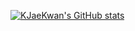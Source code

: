 [![KJaeKwan's GitHub stats](https://github-readme-stats.vercel.app/api?username=KJaeKwan)](https://github.com/anuraghazra/github-readme-stats?theme=great-gatsby)
